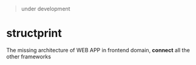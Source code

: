 > under development

# structprint
The missing architecture of WEB APP in frontend domain, **connect** all the other frameworks